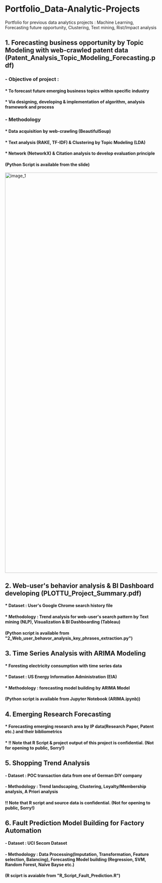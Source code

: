 # Portfolio_Data-Analytic-Projects
Portfolio for previous data analytics projects : Machine Learning, Forecasting future opportunity, Clustering, Text mining, Rist/Impact analysis

## 1. Forecasting business opportunity by Topic Modeling with web-crawled patent data (Patent_Analysis_Topic_Modeling_Forecasting.pdf)
### - Objective of project : 
#### * To forecast future emerging business topics within specific industry
#### * Via designing, developing & implementation of algorithm, analysis framework and process
### - Methodology
#### * Data acquisition by web-crawling (BeautifulSoup)
#### * Text analysis (RAKE, TF-IDF) & Clustering by Topic Modeling (LDA)
#### * Network (NetworkX) & Citation analysis to develop evaluation principle
#### (Python Script is available from the slide)

<img width="1321" alt="image_1" src="https://user-images.githubusercontent.com/72280119/95199215-c7219b00-07dc-11eb-8c8c-2db5846a2c64.png">


## 2. Web-user's behavior analysis & BI Dashboard developing (PLOTTU_Project_Summary.pdf)
#### * Dataset : User's Google Chrome search history file
#### * Methodology : Trend analysis for web-user's search pattern by Text mining (NLP), Visualization & BI Dashboarding (Tableau)
#### (Python script is available from "2_Web_user_behavor_analysis_key_phrases_extraction.py")

## 3. Time Series Analysis with ARIMA Modeling
#### * Foresting electricity consumption with time series data
#### * Dataset : US Energy Information Administration (EIA)
#### * Methodology : forecasting model building by ARIMA Model 
#### (Python script is available from Jupyter Notebook (ARIMA.ipynb))

## 4. Emerging Research Forecasting
#### * Forecasting emerging research area by IP data(Research Paper, Patent etc.) and their bibliometrics
#### * !! Note that R Script & project output of this project is confidential. (Not for opening to public, Sorry!) 

## 5. Shopping Trend Analysis
#### - Dataset : POC transaction data from one of German DIY company 
#### - Methodology : Trend landscaping, Clustering, Loyalty/Membership analysis, A Priori analysis
#### !! Note that R script and source data is confidential. (Not for opening to public, Sorry!)

## 6. Fault Prediction Model Building for Factory Automation
#### - Dataset : UCI Secom Dataset
#### - Methodology : Data Processing(Imputation, Transformation, Feature selection, Balancing), Forecasting Model building (Regression, SVM, Random Forest, Naïve Bayse etc.)
#### (R sciprt is avaiable from "R_Script_Fault_Prediction.R")


